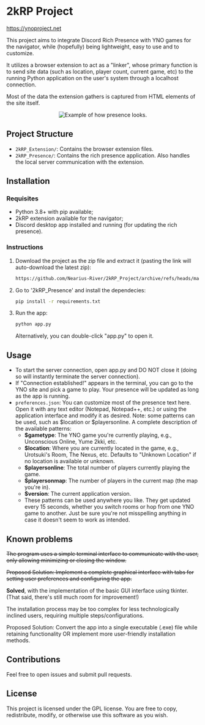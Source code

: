 # 2kRP Project

https://ynoproject.net

This project aims to integrate Discord Rich Presence with YNO games for the navigator, while (hopefully) being lightweight, easy to use and to customize.

It utilizes a browser extension to act as a "linker", whose primary function is to send site data (such as location, player count, current game, etc) to the running Python application on the user's system through a localhost connection.

Most of the data the extension gathers is captured from HTML elements of the site itself.

<div align="center">
    <img src="https://github.com/Nearius-River/2kRP_Project/assets/49107257/d3bdd888-5fb3-43d9-9bba-56c5f0c266f7" alt="Example of how presence looks.">
</div>

## Project Structure

- `2kRP_Extension/`: Contains the browser extension files.
- `2kRP_Presence/`: Contains the rich presence application. Also handles the local server communication with the extension.

## Installation

### Requisites

- Python 3.8+ with pip available;
- 2kRP extension available for the navigator;
- Discord desktop app installed and running (for updating the rich presence).

### Instructions

1. Download the project as the zip file and extract it (pasting the link will auto-download the latest zip):

    ```sh
    https://github.com/Nearius-River/2kRP_Project/archive/refs/heads/master.zip
    ```

2. Go to '2kRP_Presence' and install the dependecies:

    ```sh
    pip install -r requirements.txt
    ```

3. Run the app:

    ```sh
    python app.py
    ```

    Alternatively, you can double-click "app.py" to open it.

## Usage

- To start the server connection, open app.py and DO NOT close it (doing so will instantly terminate the server connection).
- If "Connection established!" appears in the terminal, you can go to the YNO site and pick a game to play. Your presence will be updated as long as the app is running.
- `preferences.json`: You can customize most of the presence text here. Open it with any text editor (Notepad, Notepad++, etc.) or using the application interface and modify it as desired. Note: some patterns can be used, such as $location or $playersonline. A complete description of the available patterns:
    - **$gametype**: The YNO game you're currently playing, e.g., Unconscious Online, Yume 2kki, etc.
    - **$location**: Where you are currently located in the game, e.g., Urotsuki's Room, The Nexus, etc. Defaults to "Unknown Location" if no location is available or unknown.
    - **$playersonline**: The total number of players currently playing the game.
    - **$playersonmap**: The number of players in the current map (the map you're in).
    - **$version**: The current application version.
    - These patterns can be used anywhere you like. They get updated every 15 seconds, whether you switch rooms or hop from one YNO game to another. Just be sure you're not misspelling anything in case it doesn't seem to work as intended.

## Known problems

~~The program uses a simple terminal interface to communicate with the user, only allowing minimizing or closing the window.~~

~~Proposed Solution: Implement a complete graphical interface with tabs for setting user preferences and configuring the app.~~

**Solved**, with the implementation of the basic GUI interface using tkinter. (That said, there's still much room for improvement!)

The installation process may be too complex for less technologically inclined users, requiring multiple steps/configurations.

Proposed Solution: Convert the app into a single executable (.exe) file while retaining functionality OR implement more user-friendly installation methods.

## Contributions

Feel free to open issues and submit pull requests.

## License

This project is licensed under the GPL license. You are free to copy, redistribute, modify, or otherwise use this software as you wish.
